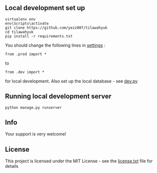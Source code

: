 ## Local development set up
```
virtualenv env
env\Scripts\activate
git clone https://github.com/yezz007/tilawahyuk
cd tilawahyuk
pip install -r requirements.txt
```
You should change the following lines in [settings](https://github.com/yezz007/tilawahyuk/blob/master/tilawahyuk/settings/__init__.py) :
```
from .prod import *
```
to
```
from .dev import *
```
for local development.
Also set up the local database - see [dev.py](https://github.com/yezz007/tilawahyuk/blob/master/tilawahyuk/settings/dev.py)

## Running local development server
```
python manage.py runserver
```


## Info
Your support is very welcome!

## License
This project is licensed under the MIT License - see the [license.txt](https://github.com/yezz007/tilawahyuk/blob/master/license.txt) file for details